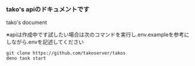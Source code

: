 ### tako's apiのドキュメントです

tako's document

※apiは作成中です試したい場合は次のコマンドを実行し.env.exampleを参考にしながら.envを記述してください

```
git clone https://github.com/takoserver/takos
deno task start
```
